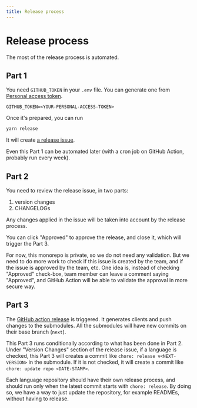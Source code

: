 ```yaml
---
title: Release process
---
```


# Release process

The most of the release process is automated.

## Part 1

You need `GITHUB_TOKEN` in your `.env` file. You can generate one from [Personal access token](https://github.com/settings/tokens/new).

```
GITHUB_TOKEN=<YOUR-PERSONAL-ACCESS-TOKEN>
```

Once it's prepared, you can run

```bash
yarn release
```

It will create [a release issue](https://github.com/algolia/api-clients-automation/issues/220).

Even this Part 1 can be automated later (with a cron job on GitHub Action, probably run every week).

## Part 2

You need to review the release issue, in two parts:

1. version changes
2. CHANGELOGs

Any changes applied in the issue will be taken into account by the release process.

You can click "Approved" to approve the release, and close it, which will trigger the Part 3.

For now, this monorepo is private, so we do not need any validation. But we need to do more work to check if this issue is created by the team, and if the issue is approved by the team, etc. One idea is, instead of checking "Approved" check-box, team member can leave a comment saying "Approved", and GitHub Action will be able to validate the approval in more secure way.

## Part 3

The [GitHub action release](https://github.com/algolia/api-clients-automation/blob/main/.github/workflows/process-release.yml) is triggered. It generates clients and push changes to the submodules. All the submodules will have new commits on their base branch (`next`).

This Part 3 runs conditionally according to what has been done in Part 2. Under "Version Changes" section of the release issue, if a language is checked, this Part 3 will creates a commit like `chore: release v<NEXT-VERSION>` in the submodule. If it is not checked, it will create a commit like `chore: update repo <DATE-STAMP>`.

Each language repository should have their own release process, and should run only when the latest commit starts with `chore: release`. By doing so, we have a way to just update the repository, for example READMEs, without having to release.
